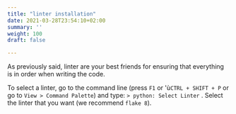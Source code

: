 ```yaml
---
title: "linter installation"
date: 2021-03-28T23:54:10+02:00
summary: ''
weight: 100
draft: false

---
```


<!-- Hotjar Tracking Code for https://pythonbiellagroup.it -->
<script>
    (function(h,o,t,j,a,r){
        h.hj=h.hj||function(){(h.hj.q=h.hj.q||[]).push(arguments)};
        h._hjSettings={hjid:2847436,hjsv:6};
        a=o.getElementsByTagName('head')[0];
        r=o.createElement('script');r.async=1;
        r.src=t+h._hjSettings.hjid+j+h._hjSettings.hjsv;
        a.appendChild(r);
    })(window,document,'https://static.hotjar.com/c/hotjar-','.js?sv=');
</script>

As previously said, linter are your best friends for ensuring that everything is in order when writing the code.

To select a linter, go to the command line (press `F1` or 'ù`CTRL + SHIFT + P` or go to `View > Command Palette`) and type: `> python: Select Linter` . Select the linter that you want (we recommend `flake 8`).